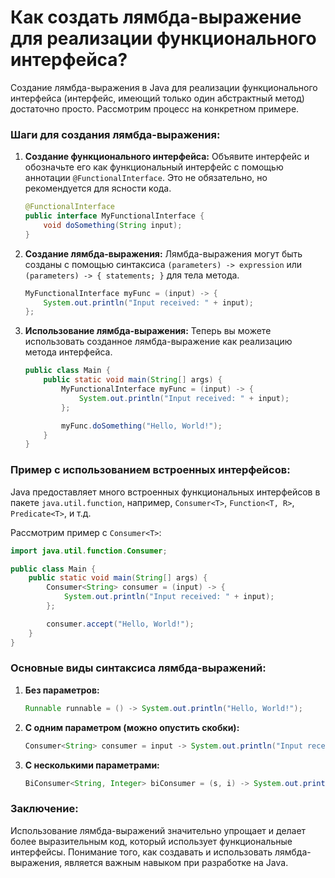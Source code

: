 # Как создать лямбда-выражение для реализации функционального интерфейса?

Создание лямбда-выражения в Java для реализации функционального интерфейса (интерфейс, имеющий только один абстрактный метод) достаточно просто. Рассмотрим процесс на конкретном примере.

### Шаги для создания лямбда-выражения:

1. **Создание функционального интерфейса:**
   Объявите интерфейс и обозначьте его как функциональный интерфейс с помощью аннотации `@FunctionalInterface`. Это не обязательно, но рекомендуется для ясности кода.

   ```java
   @FunctionalInterface
   public interface MyFunctionalInterface {
       void doSomething(String input);
   }
   ```

2. **Создание лямбда-выражения:**
   Лямбда-выражения могут быть созданы с помощью синтаксиса `(parameters) -> expression` или `(parameters) -> { statements; }` для тела метода.

   ```java
   MyFunctionalInterface myFunc = (input) -> {
       System.out.println("Input received: " + input);
   };
   ```

3. **Использование лямбда-выражения:**
   Теперь вы можете использовать созданное лямбда-выражение как реализацию метода интерфейса.

   ```java
   public class Main {
       public static void main(String[] args) {
           MyFunctionalInterface myFunc = (input) -> {
               System.out.println("Input received: " + input);
           };

           myFunc.doSomething("Hello, World!");
       }
   }
   ```

### Пример с использованием встроенных интерфейсов:
Java предоставляет много встроенных функциональных интерфейсов в пакете `java.util.function`, например, `Consumer<T>`, `Function<T, R>`, `Predicate<T>`, и т.д.

Рассмотрим пример с `Consumer<T>`:

```java
import java.util.function.Consumer;

public class Main {
    public static void main(String[] args) {
        Consumer<String> consumer = (input) -> {
            System.out.println("Input received: " + input);
        };

        consumer.accept("Hello, World!");
    }
}
```

### Основные виды синтаксиса лямбда-выражений:
1. **Без параметров:**

   ```java
   Runnable runnable = () -> System.out.println("Hello, World!");
   ```

2. **С одним параметром (можно опустить скобки):**

   ```java
   Consumer<String> consumer = input -> System.out.println("Input received: " + input);
   ```

3. **С несколькими параметрами:**

   ```java
   BiConsumer<String, Integer> biConsumer = (s, i) -> System.out.println("String: " + s + ", Integer: " + i);
   ```

### Заключение:
Использование лямбда-выражений значительно упрощает и делает более выразительным код, который использует функциональные интерфейсы. Понимание того, как создавать и использовать лямбда-выражения, является важным навыком при разработке на Java.